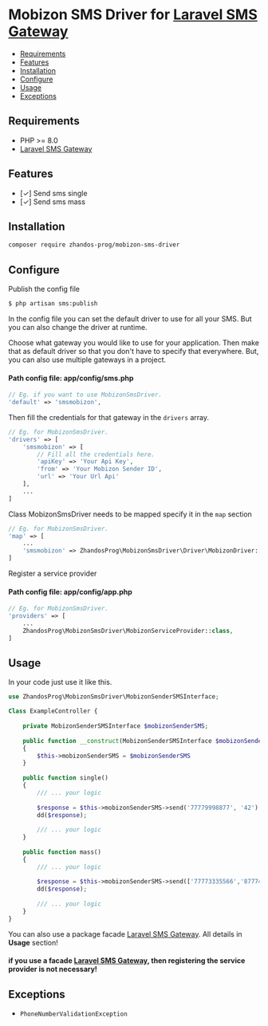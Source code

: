 # Mobizon SMS Driver for [Laravel SMS Gateway](https://github.com/tzsk/sms)

- [Requirements](#requirements)
- [Features](#features)
- [Installation](#installation)
- [Configure](#configure)
- [Usage](#usage)
- [Exceptions](#exceptions)

## Requirements

- PHP >= 8.0
- [Laravel SMS Gateway](https://github.com/tzsk/sms)

## Features

- [&check;] Send sms single
- [&check;] Send sms mass

## Installation

```bash
composer require zhandos-prog/mobizon-sms-driver
```

## Configure

Publish the config file

```bash
$ php artisan sms:publish
```

In the config file you can set the default driver to use for all your SMS. But you can also change the driver at
runtime.

Choose what gateway you would like to use for your application. Then make that as default driver so that you don't have
to specify that everywhere. But, you can also use multiple gateways in a project.

#### Path config file: app/config/sms.php

```php
// Eg. if you want to use MobizonSmsDriver.
'default' => 'smsmobizon',
```
Then fill the credentials for that gateway in the `drivers` array.

```php
// Eg. for MobizonSmsDriver.
'drivers' => [
    'smsmobizon' => [
        // Fill all the credentials here.
        'apiKey' => 'Your Api Key',
        'from' => 'Your Mobizon Sender ID',
        'url' => 'Your Url Api'
    ],
    ...
]
```

Сlass MobizonSmsDriver needs to be mapped specify it in the `map` section
```php
// Eg. for MobizonSmsDriver.
'map' => [
    ...
    'smsmobizon' => ZhandosProg\MobizonSmsDriver\Driver\MobizonDriver::class,
]
```

Register a service provider
#### Path config file: app/config/app.php
```php
// Eg. for MobizonSmsDriver.
'providers' => [
    ...
    ZhandosProg\MobizonSmsDriver\MobizonServiceProvider::class,
]
```

## Usage
In your code just use it like this.

```php
use ZhandosProg\MobizonSmsDriver\MobizonSenderSMSInterface;

Class ExampleController {
    
    private MobizonSenderSMSInterface $mobizonSenderSMS;
    
    public function __construct(MobizonSenderSMSInterface $mobizonSenderSMS)
    {
        $this->mobizonSenderSMS = $mobizonSenderSMS
    }
    
    public function single()
    {
        /// ... your logic
       
        $response = $this->mobizonSenderSMS->send('77779998877', '42')
        dd($response);
        
        /// ... your logic
    }
    
    public function mass()
    {
        /// ... your logic
       
        $response = $this->mobizonSenderSMS->send(['77773335566','87774444242'], '42')
        dd($response);
        
        /// ... your logic
    }
}

```

You can also use a package facade [Laravel SMS Gateway](https://github.com/tzsk/sms). All details in **Usage** section!
#### if you use a facade [Laravel SMS Gateway](https://github.com/tzsk/sms), then registering the service provider is not necessary!

## Exceptions

- ``PhoneNumberValidationException``
